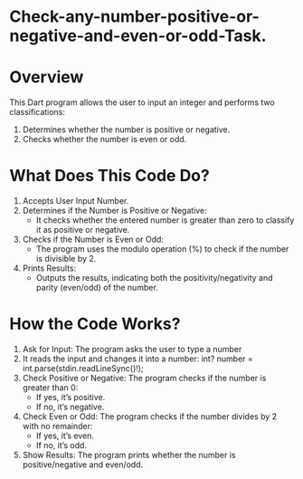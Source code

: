 # Check-any-number-positive-or-negative-and-even-or-odd-Task.
# Overview
This Dart program allows the user to input an integer and performs two classifications:
  1. Determines whether the number is positive or negative.
  2. Checks whether the number is even or odd.
# What Does This Code Do?
1. Accepts User Input Number.
2. Determines if the Number is Positive or Negative:
    - It checks whether the entered number is greater than zero to classify it as positive or negative.
3. Checks if the Number is Even or Odd:
    - The program uses the modulo operation (%) to check if the number is divisible by 2. 
4. Prints Results:
    - Outputs the results, indicating both the positivity/negativity and parity (even/odd) of the number.  
# How the Code Works?
1. Ask for Input: The program asks the user to type a number
2. It reads the input and changes it into a number: int? number = int.parse(stdin.readLineSync()!);
3. Check Positive or Negative: The program checks if the number is greater than 0:
    - If yes, it’s positive.
    - If no, it’s negative.
4. Check Even or Odd: The program checks if the number divides by 2 with no remainder:
    - If yes, it’s even.
    - If no, it’s odd.
5. Show Results: The program prints whether the number is positive/negative and even/odd.    



